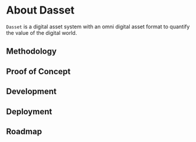# About Dasset

`Dasset` is a digital asset system with an omni digital asset format to quantify the value of the digital world.

## Methodology

## Proof of Concept

## Development

## Deployment

## Roadmap

